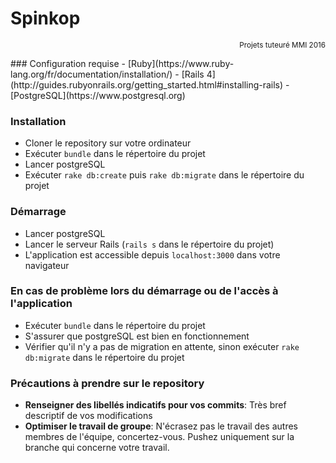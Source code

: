 # Spinkop
<p align="right"><sup>Projets tuteuré MMI 2016</sup></p>
### Configuration requise
- [Ruby](https://www.ruby-lang.org/fr/documentation/installation/)
- [Rails 4](http://guides.rubyonrails.org/getting_started.html#installing-rails)
- [PostgreSQL](https://www.postgresql.org)

### Installation
- Cloner le repository sur votre ordinateur
- Exécuter ```bundle``` dans le répertoire du projet
- Lancer postgreSQL
- Exécuter ```rake db:create``` puis ```rake db:migrate``` dans le répertoire du projet

### Démarrage
- Lancer postgreSQL
- Lancer le serveur Rails (```rails s``` dans le répertoire du projet)
- L'application est accessible depuis ```localhost:3000``` dans votre navigateur

### En cas de problème lors du démarrage ou de l'accès à l'application
- Exécuter ```bundle``` dans le répertoire du projet
- S'assurer que postgreSQL est bien en fonctionnement
- Vérifier qu'il n'y a pas de migration en attente, sinon exécuter ```rake db:migrate``` dans le répertoire du projet

### Précautions à prendre sur le repository
- __Renseigner des libellés indicatifs pour vos commits__: Très bref descriptif de vos modifications
- __Optimiser le travail de groupe__: N'écrasez pas le travail des autres membres de l'équipe, concertez-vous. Pushez uniquement sur la branche qui concerne votre travail.
